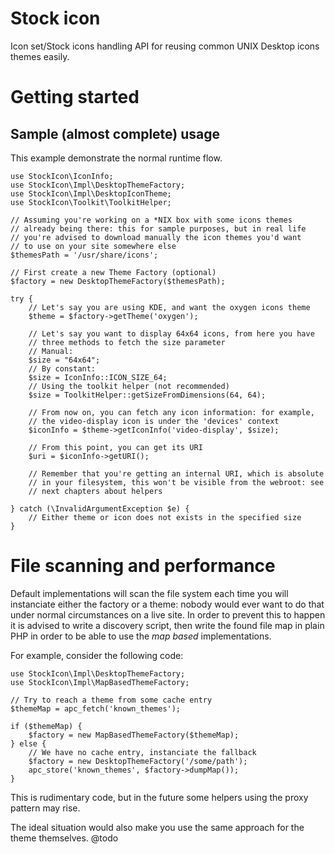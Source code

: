 Stock icon
==========

Icon set/Stock icons handling API for reusing common UNIX Desktop icons themes
easily.

Getting started
===============

Sample (almost complete) usage
------------------------------

This example demonstrate the normal runtime flow.

    use StockIcon\IconInfo;
    use StockIcon\Impl\DesktopThemeFactory;
    use StockIcon\Impl\DesktopIconTheme;
    use StockIcon\Toolkit\ToolkitHelper;

    // Assuming you're working on a *NIX box with some icons themes
    // already being there: this for sample purposes, but in real life
    // you're advised to download manually the icon themes you'd want
    // to use on your site somewhere else
    $themesPath = '/usr/share/icons';

    // First create a new Theme Factory (optional)
    $factory = new DesktopThemeFactory($themesPath);

    try {
        // Let's say you are using KDE, and want the oxygen icons theme
        $theme = $factory->getTheme('oxygen');

        // Let's say you want to display 64x64 icons, from here you have
        // three methods to fetch the size parameter
        // Manual:
        $size = "64x64";
        // By constant:
        $size = IconInfo::ICON_SIZE_64;
        // Using the toolkit helper (not recommended)
        $size = ToolkitHelper::getSizeFromDimensions(64, 64);

        // From now on, you can fetch any icon information: for example,
        // the video-display icon is under the 'devices' context
        $iconInfo = $theme->getIconInfo('video-display', $size);

        // From this point, you can get its URI
        $uri = $iconInfo->getURI();

        // Remember that you're getting an internal URI, which is absolute
        // in your filesystem, this won't be visible from the webroot: see
        // next chapters about helpers

    } catch (\InvalidArgumentException $e) {
        // Either theme or icon does not exists in the specified size
    }

File scanning and performance
=============================

Default implementations will scan the file system each time you will
instanciate either the factory or a theme: nobody would ever want to do that
under normal circumstances on a live site. In order to prevent this to happen
it is advised to write a discovery script, then write the found file map in
plain PHP in order to be able to use the _map based_ implementations.

For example, consider the following code:

    use StockIcon\Impl\DesktopThemeFactory;
    use StockIcon\Impl\MapBasedThemeFactory;

    // Try to reach a theme from some cache entry
    $themeMap = apc_fetch('known_themes');

    if ($themeMap) {
        $factory = new MapBasedThemeFactory($themeMap);
    } else {
        // We have no cache entry, instanciate the fallback
        $factory = new DesktopThemeFactory('/some/path');
        apc_store('known_themes', $factory->dumpMap());
    }

This is rudimentary code, but in the future some helpers using the proxy
pattern may rise.

The ideal situation would also make you use the same approach for the theme
themselves. @todo

